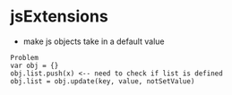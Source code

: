 # jsExtensions

* make js objects take in a default value
```
Problem
var obj = {}
obj.list.push(x) <-- need to check if list is defined
obj.list = obj.update(key, value, notSetValue)
```